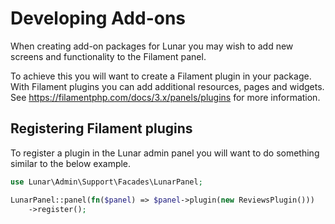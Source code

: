 # Developing Add-ons

When creating add-on packages for Lunar you may wish to add new screens and functionality to the Filament panel.

To achieve this you will want to create a Filament plugin in your package. With Filament plugins you can add additional
resources, pages and widgets. See https://filamentphp.com/docs/3.x/panels/plugins for more information.

## Registering Filament plugins

To register a plugin in the Lunar admin panel you will want to do something similar to the below example.

```php
use Lunar\Admin\Support\Facades\LunarPanel;

LunarPanel::panel(fn($panel) => $panel->plugin(new ReviewsPlugin()))
    ->register();
```
